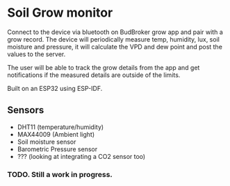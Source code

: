# Soil Grow monitor

Connect to the device via bluetooth on BudBroker grow app and pair with a grow record. The device will periodically 
measure temp, humidity, lux, soil moisture and pressure, it will calculate the VPD and dew point and post the values to the server.

The user will be able to track the grow details from the app and get notifications if the measured details are outside of the limits.

Built on an ESP32 using ESP-IDF.

## Sensors

* DHT11 (temperature/humidity)
* MAX44009 (Ambient light)
* Soil moisture sensor
* Barometric Pressure sensor
* ??? (looking at integrating a CO2 sensor too)

### TODO. Still a work in progress.